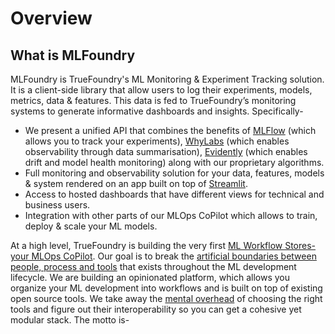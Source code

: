 # Overview

## What is MLFoundry



MLFoundry is TrueFoundry's ML Monitoring & Experiment Tracking solution. It is a client-side library that allow users to log their experiments, models, metrics, data & features. This data is fed to TrueFoundry’s monitoring systems to generate informative dashboards and insights. Specifically-

* We present a unified API that combines the benefits of [MLFlow](https://www.mlflow.org) (which allows you to track your experiments), [WhyLabs](https://whylabs.ai) (which enables observability through data summarisation), [Evidently]((https://evidentlyai.com)) (which enables drift and model health monitoring) along with our proprietary algorithms.
* Full monitoring and observability solution for your data, features, models & system rendered on an app built on top of [Streamlit](https://streamlit.io).
* Access to hosted dashboards that have different views for technical and business users.
* Integration with other parts of our MLOps CoPilot which allows to train, deploy & scale your ML models.

At a high level, TrueFoundry is building the very first [ML Workflow Stores- your MLOps CoPilot](https://medium.com/@nikunjbajaj/times-strategy-is-divide-conquer-386a7ae319d1). Our goal is to break the [artificial boundaries between people, process and tools](https://medium.com/@nikunjbajaj/times-strategy-is-divide-conquer-386a7ae319d1) that exists throughout the ML development lifecycle. We are building an opinionated platform, which allows you organize your  ML development into workflows and is built on top of existing open source tools. We take away the [mental overhead](https://medium.com/@nikunjbajaj/time-killed-my-ml-model-48521fad6c4) of choosing the right tools and figure out their interoperability so you can get a cohesive yet modular stack. The motto is-
